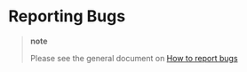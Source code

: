 Reporting Bugs
==============

> **note**
>
> Please see the general document on [How to report bugs](http://qooxdoo.org/community/bugs)
